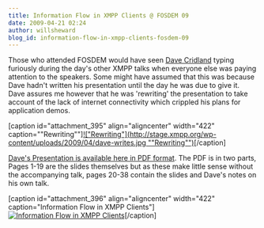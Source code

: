 ```yaml
---
title: Information Flow in XMPP Clients @ FOSDEM 09
date: 2009-04-21 02:24
author: willsheward
blog_id: information-flow-in-xmpp-clients-fosdem-09
---
```


Those who attended FOSDEM would have seen [Dave Cridland](http://dave.cridland.net/) typing furiously during the day's other XMPP talks when everyone else was paying attention to the speakers. Some might have assumed that this was because Dave hadn't written his presentation until the day he was due to give it. Dave assures me however that he was 'rewriting' the presentation to take account of the lack of internet connectivity which crippled his plans for application demos.

[caption id="attachment\_395" align="aligncenter" width="422" caption=""Rewriting""][!["Rewriting"](http://stage.xmpp.org/wp-content/uploads/2009/04/dave-writes.jpg ""Rewriting"")](http://stage.xmpp.org/?attachment_id=395)[/caption]

[Dave's Presentation is available here in PDF format](http://stage.xmpp.org/?attachment_id=399). The PDF is in two parts, Pages 1-19 are the slides themselves but as these make little sense without the accompanying talk, pages 20-38 contain the slides and Dave's notes on his own talk.

[caption id="attachment\_396" align="aligncenter" width="422" caption="Information Flow in XMPP Clients"][![Information Flow in XMPP Clients](http://stage.xmpp.org/wp-content/uploads/2009/04/dave.jpg "Information Flow in XMPP Clients")](http://stage.xmpp.org/?attachment_id=396)[/caption]

